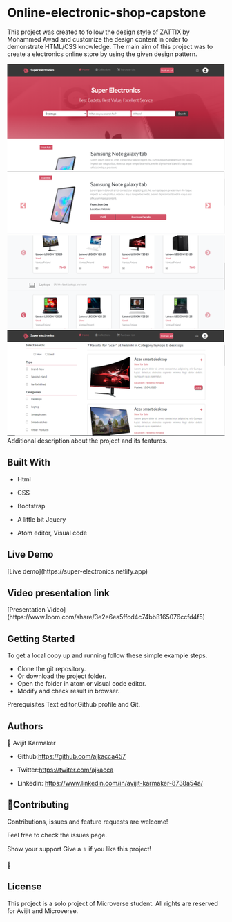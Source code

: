 # Online-electronic-shop-capstone

This project was created to follow the design style of ZATTIX by Mohammed Awad and customize the design content in order to demonstrate HTML/CSS knowledge. The main aim of this project was to create a electronics online store by using the given design pattern.

<img src="images/product-1.PNG" alt="projectimg">
<img src="images/product-2.PNG" alt="projectimg">
<img src="images/product-3.PNG" alt="projectimg">
<img src="images/product-4.PNG" alt="projectimg">

</h1>Additional description about the project and its features.</h1>

<h2>Built With</h2>

- Html

- CSS

- Bootstrap

- A little bit Jquery

- Atom editor, Visual code

<h2>Live Demo</h2>
[Live demo](https://super-electronics.netlify.app)

<h2>Video presentation link</h2>
[Presentation Video](https://www.loom.com/share/3e2e6ea5ffcd4c74bb8165076ccfd4f5)



<h2>Getting Started</h2>
To get a local copy up and running follow these simple example steps.

- Clone the  git repository.
- Or download the project folder.
- Open the folder in atom or visual code editor.
- Modify and check result in browser.

Prerequisites
Text editor,Github profile and Git.

<h2>Authors</h2>

👤 Avijit Karmaker

- Github:https://github.com/ajkacca457

- Twitter:https://twiter.com/ajkacca

- Linkedin: https://www.linkedin.com/in/avijit-karmaker-8738a54a/


<h2>🤝Contributing</h2>

Contributions, issues and feature requests are welcome!

Feel free to check the issues page.

Show your support
Give a ⭐️ if you like this project!

📝 <h2>License</h2>
This project is a solo project of Microverse student. All rights are reserved for Avijit and Microverse.
